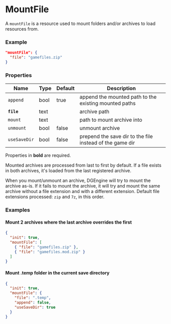 # MountFile

A `mountFile` is a resource used to mount folders and/or archives to load resources from.

### Example

```json
"mountFile": {
  "file": "gamefiles.zip"
}
```

### Properties

Name         | Type | Default | Description
------------ | ---- | ------- | ----------------------------
`append`     | bool | true    | append the mounted path to the existing mounted paths
**`file`**   | text |         | archive path
`mount`      | text |         | path to mount archive into
`unmount`    | bool | false   | unmount archive
`useSaveDir` | bool | false   | prepend the save dir to the file instead of the game dir

Properties in **bold** are required.  

Mounted archives are processed from last to first by default. If a file exists
in both archives, it's loaded from the last registered archive.  

When you mount/unmount an archive, DGEngine will try to mount the archive as-is. If it fails to mount
the archive, it will try and mount the same archive without a file extension and with a different extension.
Default file extensions processed: `zip` and `7z`, in this order.

### Examples

#### Mount 2 archives where the last archive overrides the first

```json
{
  "init": true,
  "mountFile": [
    { "file": "gamefiles.zip" },
    { "file": "gamefiles.mod.zip" }
  ]
}
```

#### Mount .temp folder in the current save directory

```json
{
  "init": true,
  "mountFile": {
    "file": ".temp",
    "append": false,
    "useSaveDir": true
  }
}
```
